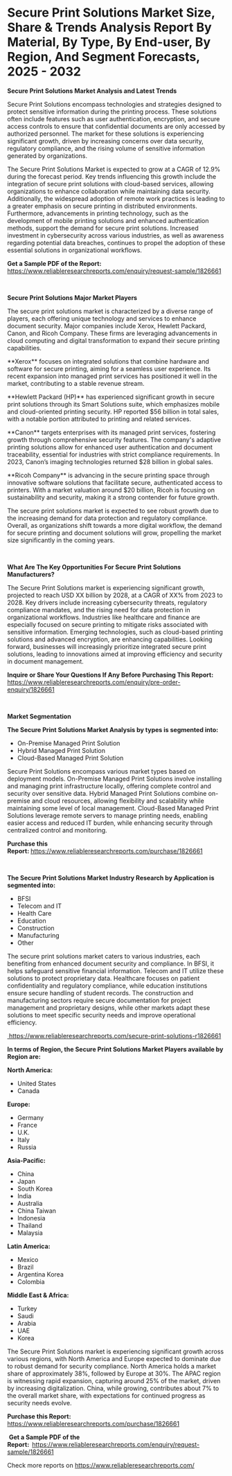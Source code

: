 <p><h1>Secure Print Solutions Market Size, Share & Trends Analysis Report By Material, By Type, By End-user, By Region, And Segment Forecasts, 2025 - 2032</h1></p><p><strong>Secure Print Solutions Market Analysis and Latest Trends</strong></p>
<p><p>Secure Print Solutions encompass technologies and strategies designed to protect sensitive information during the printing process. These solutions often include features such as user authentication, encryption, and secure access controls to ensure that confidential documents are only accessed by authorized personnel. The market for these solutions is experiencing significant growth, driven by increasing concerns over data security, regulatory compliance, and the rising volume of sensitive information generated by organizations.</p><p>The Secure Print Solutions Market is expected to grow at a CAGR of 12.9% during the forecast period. Key trends influencing this growth include the integration of secure print solutions with cloud-based services, allowing organizations to enhance collaboration while maintaining data security. Additionally, the widespread adoption of remote work practices is leading to a greater emphasis on secure printing in distributed environments. Furthermore, advancements in printing technology, such as the development of mobile printing solutions and enhanced authentication methods, support the demand for secure print solutions. Increased investment in cybersecurity across various industries, as well as awareness regarding potential data breaches, continues to propel the adoption of these essential solutions in organizational workflows.</p></p>
<p><strong>Get a Sample PDF of the Report:&nbsp;</strong> <a href="https://www.reliableresearchreports.com/enquiry/request-sample/1826661?utm_campaign=2251&utm_medium=2&utm_source=Github&utm_content=ia&utm_term=09032025&utm_id=secure-print-solutions">https://www.reliableresearchreports.com/enquiry/request-sample/1826661</a></p>
<p>&nbsp;</p>
<p><strong>Secure Print Solutions Major Market Players</strong></p>
<p><p>The secure print solutions market is characterized by a diverse range of players, each offering unique technology and services to enhance document security. Major companies include Xerox, Hewlett Packard, Canon, and Ricoh Company. These firms are leveraging advancements in cloud computing and digital transformation to expand their secure printing capabilities.</p><p>**Xerox** focuses on integrated solutions that combine hardware and software for secure printing, aiming for a seamless user experience. Its recent expansion into managed print services has positioned it well in the market, contributing to a stable revenue stream. </p><p>**Hewlett Packard (HP)** has experienced significant growth in secure print solutions through its Smart Solutions suite, which emphasizes mobile and cloud-oriented printing security. HP reported $56 billion in total sales, with a notable portion attributed to printing and related services.</p><p>**Canon** targets enterprises with its managed print services, fostering growth through comprehensive security features. The company's adaptive printing solutions allow for enhanced user authentication and document traceability, essential for industries with strict compliance requirements. In 2023, Canon’s imaging technologies returned $28 billion in global sales.</p><p>**Ricoh Company** is advancing in the secure printing space through innovative software solutions that facilitate secure, authenticated access to printers. With a market valuation around $20 billion, Ricoh is focusing on sustainability and security, making it a strong contender for future growth.</p><p>The secure print solutions market is expected to see robust growth due to the increasing demand for data protection and regulatory compliance. Overall, as organizations shift towards a more digital workflow, the demand for secure printing and document solutions will grow, propelling the market size significantly in the coming years.</p></p>
<p>&nbsp;</p>
<p><strong>What Are The Key Opportunities For Secure Print Solutions Manufacturers?</strong></p>
<p><p>The Secure Print Solutions market is experiencing significant growth, projected to reach USD XX billion by 2028, at a CAGR of XX% from 2023 to 2028. Key drivers include increasing cybersecurity threats, regulatory compliance mandates, and the rising need for data protection in organizational workflows. Industries like healthcare and finance are especially focused on secure printing to mitigate risks associated with sensitive information. Emerging technologies, such as cloud-based printing solutions and advanced encryption, are enhancing capabilities. Looking forward, businesses will increasingly prioritize integrated secure print solutions, leading to innovations aimed at improving efficiency and security in document management.</p></p>
<p><strong>Inquire or Share Your Questions If Any Before Purchasing This Report:</strong> <a href="https://www.reliableresearchreports.com/enquiry/pre-order-enquiry/1826661?utm_campaign=2251&utm_medium=2&utm_source=Github&utm_content=ia&utm_term=09032025&utm_id=secure-print-solutions">https://www.reliableresearchreports.com/enquiry/pre-order-enquiry/1826661</a></p>
<p>&nbsp;</p>
<p><strong>Market Segmentation</strong></p>
<p><strong>The Secure Print Solutions Market Analysis by types is segmented into:</strong></p>
<p><ul><li>On-Premise Managed Print Solution</li><li>Hybrid Managed Print Solution</li><li>Cloud-Based Managed Print Solution</li></ul></p>
<p><p>Secure Print Solutions encompass various market types based on deployment models. On-Premise Managed Print Solutions involve installing and managing print infrastructure locally, offering complete control and security over sensitive data. Hybrid Managed Print Solutions combine on-premise and cloud resources, allowing flexibility and scalability while maintaining some level of local management. Cloud-Based Managed Print Solutions leverage remote servers to manage printing needs, enabling easier access and reduced IT burden, while enhancing security through centralized control and monitoring.</p></p>
<p><strong>Purchase this Report:&nbsp;</strong><a href="https://www.reliableresearchreports.com/purchase/1826661?utm_campaign=2251&utm_medium=2&utm_source=Github&utm_content=ia&utm_term=09032025&utm_id=secure-print-solutions">https://www.reliableresearchreports.com/purchase/1826661</a></p>
<p>&nbsp;</p>
<p><strong>The Secure Print Solutions Market Industry Research by Application is segmented into:</strong></p>
<p><ul><li>BFSI</li><li>Telecom and IT</li><li>Health Care</li><li>Education</li><li>Construction</li><li>Manufacturing</li><li>Other</li></ul></p>
<p><p>The secure print solutions market caters to various industries, each benefiting from enhanced document security and compliance. In BFSI, it helps safeguard sensitive financial information. Telecom and IT utilize these solutions to protect proprietary data. Healthcare focuses on patient confidentiality and regulatory compliance, while education institutions ensure secure handling of student records. The construction and manufacturing sectors require secure documentation for project management and proprietary designs, while other markets adapt these solutions to meet specific security needs and improve operational efficiency.</p></p>
<p><a href="https://www.reliableresearchreports.com/secure-print-solutions-r1826661?utm_campaign=2251&utm_medium=2&utm_source=Github&utm_content=ia&utm_term=09032025&utm_id=secure-print-solutions">&nbsp;https://www.reliableresearchreports.com/secure-print-solutions-r1826661</a></p>
<p><strong>In terms of Region, the Secure Print Solutions Market Players available by Region are:</strong></p>
<p>
    <p> <strong> North America: </strong>
        <ul>
            <li>United States</li>
            <li>Canada</li>
        </ul>
        </p> 
    <p> <strong> Europe: </strong>
        <ul>
            <li>Germany</li>
            <li>France</li>
            <li>U.K.</li>
            <li>Italy</li>
            <li>Russia</li>
        </ul>
        </p> 
    <p> <strong> Asia-Pacific: </strong>
        <ul>
            <li>China</li>
            <li>Japan</li>
            <li>South Korea</li>
            <li>India</li>
            <li>Australia</li>
            <li>China Taiwan</li>
            <li>Indonesia</li>
            <li>Thailand</li>
            <li>Malaysia</li>
        </ul>
        </p> 
    <p> <strong> Latin America: </strong>
        <ul>
            <li>Mexico</li>
            <li>Brazil</li>
            <li>Argentina Korea</li>
            <li>Colombia</li>
        </ul>
        </p> 
    <p> <strong> Middle East & Africa: </strong>
        <ul>
            <li>Turkey</li>
            <li>Saudi</li>
            <li>Arabia</li>
            <li>UAE</li>
            <li>Korea</li>
        </ul>
    </p>
    </p>
<p><p>The Secure Print Solutions market is experiencing significant growth across various regions, with North America and Europe expected to dominate due to robust demand for security compliance. North America holds a market share of approximately 38%, followed by Europe at 30%. The APAC region is witnessing rapid expansion, capturing around 25% of the market, driven by increasing digitalization. China, while growing, contributes about 7% to the overall market share, with expectations for continued progress as security needs evolve.</p></p>
<p><strong>Purchase this Report: </strong><a href="https://www.reliableresearchreports.com/purchase/1826661?utm_campaign=2251&utm_medium=2&utm_source=Github&utm_content=ia&utm_term=09032025&utm_id=secure-print-solutions">https://www.reliableresearchreports.com/purchase/1826661</a></p>
<p>&nbsp;<strong>Get a Sample PDF of the Report:&nbsp;&nbsp;</strong><a href="https://www.reliableresearchreports.com/enquiry/request-sample/1826661?utm_campaign=2251&utm_medium=2&utm_source=Github&utm_content=ia&utm_term=09032025&utm_id=secure-print-solutions">https://www.reliableresearchreports.com/enquiry/request-sample/1826661</a></p>
<p><strong></strong></p>
<p>Check more reports on <a href="https://www.reliableresearchreports.com/?utm_campaign=2251&utm_medium=2&utm_source=Github&utm_content=ia&utm_term=09032025&utm_id=secure-print-solutions">https://www.reliableresearchreports.com/</a></p>
